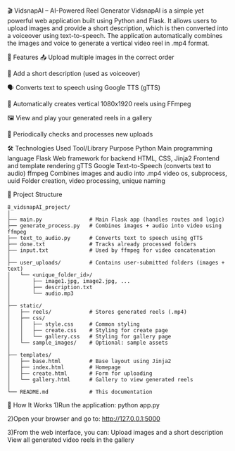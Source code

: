 🎬 VidsnapAI – AI-Powered Reel Generator
VidsnapAI is a simple yet powerful web application built using Python and Flask. It allows users to upload images and provide a short description, which is then converted into a voiceover using text-to-speech. The application automatically combines the images and voice to generate a vertical video reel in .mp4 format.

🚀 Features
📤 Upload multiple images in the correct order

📝 Add a short description (used as voiceover)

🗣️ Converts text to speech using Google TTS (gTTS)

🎥 Automatically creates vertical 1080x1920 reels using FFmpeg

🖼️ View and play your generated reels in a gallery

🔄 Periodically checks and processes new uploads

🛠️ Technologies Used
Tool/Library	Purpose
Python	Main programming language
Flask	Web framework for backend
HTML, CSS, Jinja2	Frontend and template rendering
gTTS	Google Text-to-Speech (converts text to audio)
ffmpeg	Combines images and audio into .mp4 video
os, subprocess, uuid	Folder creation, video processing, unique naming

🧱 Project Structure
```
8_vidsnapAI_project/
│
├── main.py               # Main Flask app (handles routes and logic)
├── generate_process.py   # Combines images + audio into video using ffmpeg
├── text_to_audio.py      # Converts text to speech using gTTS
├── done.txt              # Tracks already processed folders
├── input.txt             # Used by ffmpeg for video concatenation
│
├── user_uploads/         # Contains user-submitted folders (images + text)
│   └── <unique_folder_id>/
│       ├── image1.jpg, image2.jpg, ...
│       ├── description.txt
│       └── audio.mp3
│
├── static/
│   ├── reels/            # Stores generated reels (.mp4)
│   ├── css/
│   │   ├── style.css     # Common styling
│   │   ├── create.css    # Styling for create page
│   │   └── gallery.css   # Styling for gallery page
│   └── sample_images/    # Optional: sample assets
│
├── templates/
│   ├── base.html         # Base layout using Jinja2
│   ├── index.html        # Homepage
│   ├── create.html       # Form for uploading
│   └── gallery.html      # Gallery to view generated reels
│
└── README.md             # This documentation
```

🧪 How It Works
1)Run the application:
    python app.py

2)Open your browser and go to:
    http://127.0.0.1:5000
    
3)From the web interface, you can:
    Upload images and a short description
    View all generated video reels in the gallery


